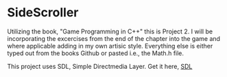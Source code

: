 
# SideScroller

Utilizing the book, "Game Programming in C++" this is Project 2. I will be incorporating the excercises from the end of the chapter into the game and where applicable adding in my own artisic style. Everything else is either typed out from the books Github or pasted i.e., the Math.h file.

This project uses SDL, Simple Directmedia Layer. Get it here, [SDL](https://github.com/libsdl-org/SDL/releases "Simple Directmedia Layer (SDL) is a framework for creating cross-platform games and applications.")
